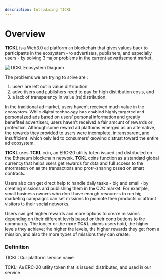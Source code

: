 ```yaml
---
description: Introducing TICKL
---
```


# Overview

**TICKL** is a Web3.0 ad platform on blockchain that gives values back to participants in the ecosystem - to advertisers, publishers, and especially users - by solving 3 major problems in the current advertisement market.

![TICKL Ecosystem Diagram](.gitbook/assets/TICKL\_ecosystem.png)

The problems we are trying to solve are :

1. users are left out in value distribution
2. advertisers and publishers need to pay for high distribution costs, and&#x20;
3. a lack of transparency in value (re)distribution.

In the traditional ad market, users haven’t received much value in the ecosystem. While digital technology has enabled highly targeted and personalized ads based on users’ personal information and greatly benefited advertisers, users haven’t received a fair amount of rewards or protection. Although some reward ad platforms emerged as an alternative, the rewards they provided to users were incomplete, intransparent, and insufficient, which only led to consumers’ growing distrust toward the entire ad ecosystem.

**TICKL** uses **TCKL** coin, an ERC-20 utility token issued and distributed on the Ethereum blockchain network. **TCKL** coins function as a standard global currency that helps users get rewards for data and full access to the information on all the transactions and profit-sharing based on smart contracts.

Users also can get direct help to handle daily tasks - big and small - by creating missions and publishing them in the C2C market. For example, small business owners who don’t have enough resources to run big marketing campaigns can set missions to promote their products or attract visitors to their social networks.

Users can get higher rewards and more options to create missions depending on their different levels based on their contributions to the community. The longer or the more **TCKL** tokens users hold, the higher levels they achieve; the higher the levels, the higher rewards they get from a mission, and also the more types of missions they can create.



### Definition

TICKL: Our platform service name

TCKL: An ERC-20 utility token that is issued, distributed, and used in our service







